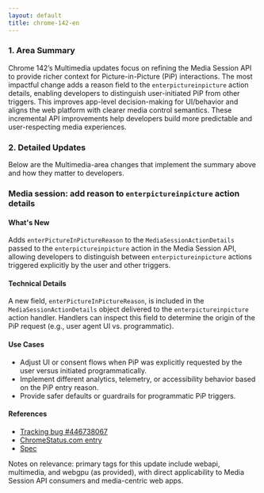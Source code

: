 ```yaml
---
layout: default
title: chrome-142-en
---
```


### 1. Area Summary

Chrome 142’s Multimedia updates focus on refining the Media Session API to provide richer context for Picture-in-Picture (PiP) interactions. The most impactful change adds a reason field to the `enterpictureinpicture` action details, enabling developers to distinguish user-initiated PiP from other triggers. This improves app-level decision-making for UI/behavior and aligns the web platform with clearer media control semantics. These incremental API improvements help developers build more predictable and user-respecting media experiences.

### 2. Detailed Updates

Below are the Multimedia-area changes that implement the summary above and how they matter to developers.

### Media session: add reason to `enterpictureinpicture` action details

#### What's New
Adds `enterPictureInPictureReason` to the `MediaSessionActionDetails` passed to the `enterpictureinpicture` action in the Media Session API, allowing developers to distinguish between `enterpictureinpicture` actions triggered explicitly by the user and other triggers.

#### Technical Details
A new field, `enterPictureInPictureReason`, is included in the `MediaSessionActionDetails` object delivered to the `enterpictureinpicture` action handler. Handlers can inspect this field to determine the origin of the PiP request (e.g., user agent UI vs. programmatic).

#### Use Cases
- Adjust UI or consent flows when PiP was explicitly requested by the user versus initiated programmatically.
- Implement different analytics, telemetry, or accessibility behavior based on the PiP entry reason.
- Provide safer defaults or guardrails for programmatic PiP triggers.

#### References
- [Tracking bug #446738067](https://issues.chromium.org/issues/446738067)  
- [ChromeStatus.com entry](https://chromestatus.com/feature/6415506970116096)  
- [Spec](https://github.com/w3c/mediasession/pull/362)

Notes on relevance: primary tags for this update include webapi, multimedia, and webgpu (as provided), with direct applicability to Media Session API consumers and media-centric web apps.
